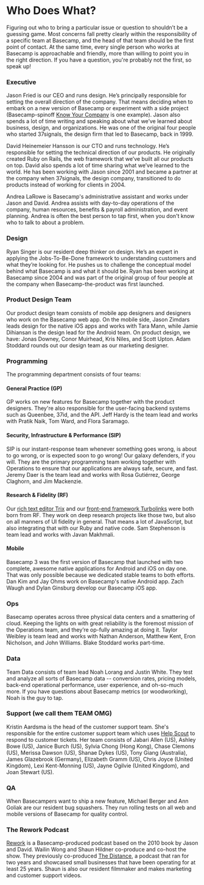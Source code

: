 # Who Does What?

Figuring out who to bring a particular issue or question to shouldn’t be a guessing game. Most concerns fall pretty clearly within the responsibility of a specific team at Basecamp, and the head of that team should be the first point of contact. At the same time, every single person who works at Basecamp is approachable and friendly, more than willing to point you in the right direction. If you have a question, you're probably not the first, so speak up!

### Executive

Jason Fried is our CEO and runs design. He’s principally responsible for setting the overall direction of the company. That means deciding when to embark on a new version of Basecamp or experiment with a side project (Basecamp-spinoff [Know Your Company](http://knowyourcompany.com) is one example). Jason also spends a lot of time writing and speaking about what we’ve learned about business, design, and organizations. He was one of the original four people who started 37signals, the design firm that led to Basecamp, back in 1999. 

David Heinemeier Hansson is our CTO and runs technology. He’s responsible for setting the technical direction of our products. He originally created Ruby on Rails, the web framework that we’ve built all our products on top. David also spends a lot of time sharing what we’ve learned to the world. He has been working with Jason since 2001 and became a partner at the company when 37signals, the design company, transitioned to do products instead of working for clients in 2004. 

Andrea LaRowe is Basecamp's administrative assistant and works under Jason and David. Andrea assists with day-to-day operations of the company, human resources, benefits & payroll administration, and event planning. Andrea is often the best person to tap first, when you don't know who to talk to about a problem.

### Design

Ryan Singer is our resident deep thinker on design. He’s an expert in applying the Jobs-To-Be-Done framework to understanding customers and what they’re looking for. He pushes us to challenge the conceptual model behind what Basecamp is and what it should be. Ryan has been working at Basecamp since 2004 and was part of the original group of four people at the company when Basecamp-the-product was first launched. 

### Product Design Team
Our product design team consists of mobile app designers and designers who work on the Basecamp web app. On the mobile side, Jason Zimdars leads design for the native iOS apps and works with Tara Mann, while Jamie Dihiansan is the design lead for the Android team. On product design, we have: Jonas Downey, Conor Muirhead, Kris Niles, and Scott Upton. Adam Stoddard rounds out our design team as our marketing designer.

### Programming

The programming department consists of four teams:

#### General Practice (GP)

GP works on new features for Basecamp together with the product designers. They're also responsible for the user-facing backend systems such as Queenbee, 37id, and the API. Jeff Hardy is the team lead and works with Pratik Naik, Tom Ward, and Flora Saramago.

#### Security, Infrastructure & Performance (SIP)

SIP is our instant-response team whenever something goes wrong, is about to go wrong, or is expected soon to go wrong! Our galaxy defenders, if you will. They are the primary programming team working together with Operations to ensure that our applications are always safe, secure, and fast. Jeremy Daer is the team lead and works with Rosa Gutiérrez, George Claghorn, and Jim Mackenzie.

#### Research & Fidelity (RF)

Our [rich text editor Trix](https://trix-editor.org) and our [front-end framework Turbolinks](https://github.com/turbolinks/turbolinks) were both born from RF. They work on deep research projects like those two, but also on all manners of UI fidelity in general. That means a lot of JavaScript, but also integrating that with our Ruby and native code. Sam Stephenson is team lead and works with Javan Makhmali.

#### Mobile

Basecamp 3 was the first version of Basecamp that launched with two complete, awesome native applications for Android and iOS on day one. That was only possible because we dedicated stable teams to both efforts. Dan Kim and Jay Ohms work on Basecamp's native Android app. Zach Waugh and Dylan Ginsburg develop our Basecamp iOS app.

### Ops

Basecamp operates across three physical data centers and a smattering of cloud. Keeping the lights on with great reliability is the foremost mission of the Operations team, and they’re op-fully amazing at doing it. Taylor Weibley is team lead and works with Nathan Anderson, Matthew Kent, Eron Nicholson, and John Williams. Blake Stoddard works part-time.

### Data

Team Data consists of team lead Noah Lorang and Justin White. They test and analyze all sorts of Basecamp data -- conversion rates, pricing models, back-end operational performance, user experience, and oh-so-much more. If you have questions about Basecamp metrics (or woodworking), Noah is the guy to tap.

### Support (we call them TEAM OMG)

Kristin Aardsma is the head of the customer support team. She's responsible for the entire customer support team which uses [Help Scout](https://www.helpscout.net) to respond to customer tickets. Her team consists of Jabari Allen (US), Ashley Bowe (US), Janice Burch (US), Sylvia Chong (Hong Kong), Chase Clemons (US), Merissa Dawson (US), Shanae Dykes (US), Tony Giang (Australia), James Glazebrook (Germany), Elizabeth Gramm (US), Chris Joyce (United Kingdom), Lexi Kent-Monning (US), Jayne Ogilvie (United Kingdom), and Joan Stewart (US).

### QA

When Basecampers want to ship a new feature, Michael Berger and Ann Goliak are our resident bug squashers. They run rolling tests on all web and mobile versions of Basecamp for quality control.

### The Rework Podcast

[Rework](https://rework.fm) is a Basecamp-produced podcast based on the 2010 book by Jason and David. Wailin Wong and Shaun Hildner co-produce and co-host the show. They previously co-produced [The Distance](https://thedistance.com), a podcast that ran for two years and showcased small businesses that have been operating for at least 25 years. Shaun is also our resident filmmaker and makes marketing and customer support videos.
